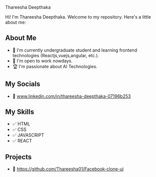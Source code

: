 Thareesha Deepthaka

Hi! I'm Thareesha Deepthaka. Welcome to my repository. Here's a little about me:

## About Me
- 🌱 I'm currently undergraduate student and learning frontend technologies (Reactjs,vuejs,angular, etc.).
- 💼 I'm open to work nowdays.
- 🏆 I'm passionate about AI Technologies.

## My Socials
- 💼 www.linkedin.com/in/thareesha-deepthaka-07196b253

## My Skills
- ✅ HTML
- ✅ CSS
- ✅ JAVASCRIPT
- ✅ REACT

## Projects
- 🔗 https://github.com/Thareesha01/Facebook-clone-ui

